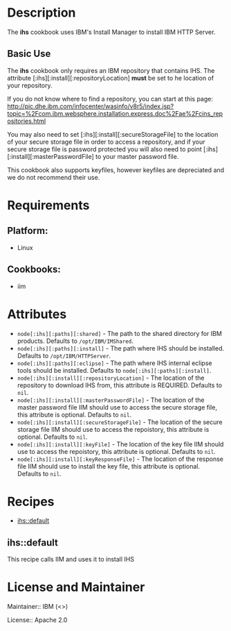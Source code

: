 # Description

The __ihs__ cookbook uses IBM's Install Manager to install IBM HTTP Server.

## Basic Use

The __ihs__ cookbook only requires an IBM repository that contains IHS. The attribute [:ihs][:install][:repositoryLocation] __must__ be set to he location of your repository.

If you do not know where to find a repository, you can start at this page: http://pic.dhe.ibm.com/infocenter/wasinfo/v8r5/index.jsp?topic=%2Fcom.ibm.websphere.installation.express.doc%2Fae%2Fcins_repositories.html


You may also need to set [:ihs][:install][:secureStorageFile] to the location of your secure storage file in order to access a repository, and if your secure storage file is password protected you will also need to point [:ihs][:install][:masterPasswordFile] to your master password file.

This cookbook also supports keyfiles, however keyfiles are depreciated and we do not recommend their use.

# Requirements

## Platform:

* Linux

## Cookbooks:

* iim

# Attributes

* `node[:ihs][:paths][:shared]` - The path to the shared directory for IBM products. Defaults to `/opt/IBM/IMShared`.
* `node[:ihs][:paths][:install]` - The path where IHS should be installed. Defaults to `/opt/IBM/HTTPServer`.
* `node[:ihs][:paths][:eclipse]` - The path where IHS internal eclipse tools should be installed. Defaults to `node[:ihs][:paths][:install]`.
* `node[:ihs][:install][:repositoryLocation]` - The location of the repository to download IHS from, this attribute is REQUIRED. Defaults to `nil`.
* `node[:ihs][:install][:masterPasswordFile]` - The location of the master password file IIM should use to access the secure storage file, this attribute is optional. Defaults to `nil`.
* `node[:ihs][:install][:secureStorageFile]` - The location of the secure storage file IIM should use to access the repoistory, this attribute is optional. Defaults to `nil`.
* `node[:ihs][:install][:keyFile]` - The location of the key file IIM should use to access the repoistory, this attribute is optional. Defaults to `nil`.
* `node[:ihs][:install][:keyResponseFile]` - The location of the response file IIM should use to install the key file, this attribute is optional. Defaults to `nil`.

# Recipes

* [ihs::default](#ihsdefault)

## ihs::default

This recipe calls IIM and uses it to install IHS

# License and Maintainer

Maintainer:: IBM (<>)

License:: Apache 2.0
